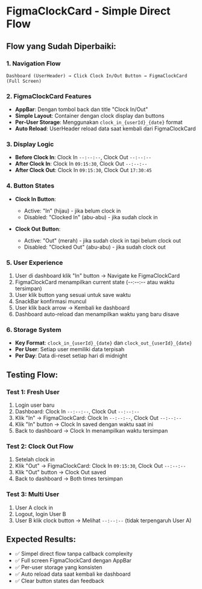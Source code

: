 # FigmaClockCard - Simple Direct Flow

## Flow yang Sudah Diperbaiki:

### **1. Navigation Flow**
```
Dashboard (UserHeader) → Click Clock In/Out Button → FigmaClockCard (Full Screen)
```

### **2. FigmaClockCard Features**
- **AppBar**: Dengan tombol back dan title "Clock In/Out"
- **Simple Layout**: Container dengan clock display dan buttons
- **Per-User Storage**: Menggunakan `clock_in_{userId}_{date}` format
- **Auto Reload**: UserHeader reload data saat kembali dari FigmaClockCard

### **3. Display Logic**
- **Before Clock In**: Clock In `--:--:--`, Clock Out `--:--:--`
- **After Clock In**: Clock In `09:15:30`, Clock Out `--:--:--`  
- **After Clock Out**: Clock In `09:15:30`, Clock Out `17:30:45`

### **4. Button States**
- **Clock In Button**: 
  - Active: "In" (hijau) - jika belum clock in
  - Disabled: "Clocked In" (abu-abu) - jika sudah clock in
  
- **Clock Out Button**:
  - Active: "Out" (merah) - jika sudah clock in tapi belum clock out
  - Disabled: "Clocked Out" (abu-abu) - jika sudah clock out

### **5. User Experience**
1. User di dashboard klik "In" button → Navigate ke FigmaClockCard
2. FigmaClockCard menampilkan current state (--:--:-- atau waktu tersimpan)
3. User klik button yang sesuai untuk save waktu
4. SnackBar konfirmasi muncul
5. User klik back arrow → Kembali ke dashboard
6. Dashboard auto-reload dan menampilkan waktu yang baru disave

### **6. Storage System**
- **Key Format**: `clock_in_{userId}_{date}` dan `clock_out_{userId}_{date}`
- **Per User**: Setiap user memiliki data terpisah
- **Per Day**: Data di-reset setiap hari di midnight

## Testing Flow:

### **Test 1: Fresh User**
1. Login user baru
2. Dashboard: Clock In `--:--:--`, Clock Out `--:--:--`
3. Klik "In" → FigmaClockCard: Clock In `--:--:--`, Clock Out `--:--:--`
4. Klik "In" button → Clock In saved dengan waktu saat ini
5. Back to dashboard → Clock In menampilkan waktu tersimpan

### **Test 2: Clock Out Flow**
1. Setelah clock in
2. Klik "Out" → FigmaClockCard: Clock In `09:15:30`, Clock Out `--:--:--`
3. Klik "Out" button → Clock Out saved
4. Back to dashboard → Both times tersimpan

### **Test 3: Multi User**
1. User A clock in
2. Logout, login User B
3. User B klik clock button → Melihat `--:--:--` (tidak terpengaruh User A)

## Expected Results:
- ✅ Simpel direct flow tanpa callback complexity
- ✅ Full screen FigmaClockCard dengan AppBar
- ✅ Per-user storage yang konsisten
- ✅ Auto reload data saat kembali ke dashboard
- ✅ Clear button states dan feedback
